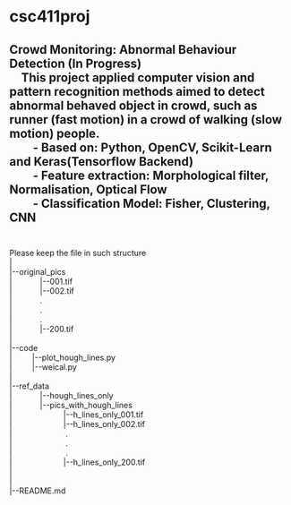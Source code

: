 csc411proj
===  
Crowd Monitoring: Abnormal Behaviour Detection (In Progress)  
&emsp;This project applied computer vision and pattern recognition methods aimed to detect abnormal behaved object in crowd, such as runner (fast motion) in a crowd of walking (slow motion) people.  
&emsp;&emsp;- Based on: Python, OpenCV, Scikit-Learn and Keras(Tensorflow Backend)  
&emsp;&emsp;- Feature extraction: Morphological filter, Normalisation, Optical Flow  
&emsp;&emsp;- Classification Model: Fisher, Clustering, CNN  
<br>
---
Please keep the file in such structure  
|  
|--original_pics  
| &emsp;&emsp;&emsp;     |--001.tif  
| &emsp;&emsp;&emsp;     |--002.tif  
| &emsp;&emsp;&emsp;     .  
| &emsp;&emsp;&emsp;     .  
| &emsp;&emsp;&emsp;     .  
| &emsp;&emsp;&emsp;     |--200.tif  
|  
|--code  
| &emsp;&emsp;  |--plot_hough_lines.py  
| &emsp;&emsp;  |--weical.py      
|  
|--ref_data  
|  &emsp;&emsp;&emsp; |--hough_lines_only  
|  &emsp;&emsp;&emsp; |--pics_with_hough_lines  
|  &emsp;&emsp;&emsp;&emsp;&emsp;&emsp; |--h_lines_only_001.tif  
|  &emsp;&emsp;&emsp;&emsp;&emsp;&emsp; |--h_lines_only_002.tif  
| &emsp;&emsp;&emsp;  &emsp;&emsp;&emsp;   .  
| &emsp;&emsp;&emsp;  &emsp;&emsp;&emsp;   .  
| &emsp;&emsp;&emsp;  &emsp;&emsp;&emsp;   .  
|  &emsp;&emsp;&emsp;&emsp;&emsp;&emsp; |--h_lines_only_200.tif  
|  
|  
|--README.md  
